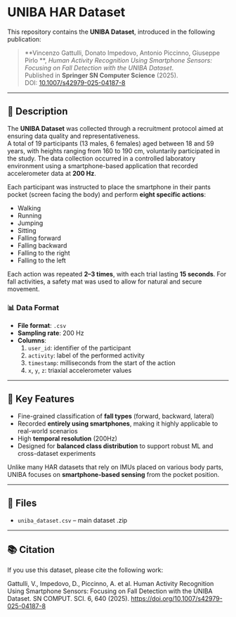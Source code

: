 # UNIBA HAR Dataset

This repository contains the **UNIBA Dataset**, introduced in the following publication:

> **Vincenzo Gattulli, Donato Impedovo, Antonio Piccinno, Giuseppe Pirlo **, *Human Activity Recognition Using Smartphone Sensors: Focusing on Fall Detection with the UNIBA Dataset*.  
> Published in **Springer SN Computer Science** (2025).  
> DOI: [10.1007/s42979-025-04187-8](https://doi.org/10.1007/s42979-025-04187-8)

---

## 📄 Description

The **UNIBA Dataset** was collected through a recruitment protocol aimed at ensuring data quality and representativeness.  
A total of 19 participants (13 males, 6 females) aged between 18 and 59 years, with heights ranging from 160 to 190 cm, voluntarily participated in the study. The data collection occurred in a controlled laboratory environment using a smartphone-based application that recorded accelerometer data at **200 Hz**.

Each participant was instructed to place the smartphone in their pants pocket (screen facing the body) and perform **eight specific actions**:

- Walking  
- Running  
- Jumping  
- Sitting  
- Falling forward  
- Falling backward  
- Falling to the right  
- Falling to the left

Each action was repeated **2–3 times**, with each trial lasting **15 seconds**. For fall activities, a safety mat was used to allow for natural and secure movement.

### 📊 Data Format

- **File format**: `.csv`  
- **Sampling rate**: 200 Hz  
- **Columns**:
  1. `user_id`: identifier of the participant  
  2. `activity`: label of the performed activity  
  3. `timestamp`: milliseconds from the start of the action  
  4. `x`, `y`, `z`: triaxial accelerometer values

---

## 🚀 Key Features

- Fine-grained classification of **fall types** (forward, backward, lateral)
- Recorded **entirely using smartphones**, making it highly applicable to real-world scenarios
- High **temporal resolution** (200Hz)
- Designed for **balanced class distribution** to support robust ML and cross-dataset experiments

Unlike many HAR datasets that rely on IMUs placed on various body parts, UNIBA focuses on **smartphone-based sensing** from the pocket position.

---

## 📁 Files

- `uniba_dataset.csv` – main dataset .zip 
---

## 📚 Citation

If you use this dataset, please cite the following work:

Gattulli, V., Impedovo, D., Piccinno, A. et al. Human Activity Recognition Using Smartphone Sensors: Focusing on Fall Detection with the UNIBA Dataset. SN COMPUT. SCI. 6, 640 (2025). https://doi.org/10.1007/s42979-025-04187-8



